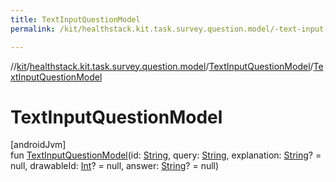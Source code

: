 ```yaml
---
title: TextInputQuestionModel
permalink: /kit/healthstack.kit.task.survey.question.model/-text-input-question-model/-text-input-question-model.html

---
```

//[kit](../../../index.html)/[healthstack.kit.task.survey.question.model](../index.html)/[TextInputQuestionModel](index.html)/[TextInputQuestionModel](-text-input-question-model.html)



# TextInputQuestionModel



[androidJvm]\
fun [TextInputQuestionModel](-text-input-question-model.html)(id: [String](https://kotlinlang.org/api/latest/jvm/stdlib/kotlin/-string/index.html), query: [String](https://kotlinlang.org/api/latest/jvm/stdlib/kotlin/-string/index.html), explanation: [String](https://kotlinlang.org/api/latest/jvm/stdlib/kotlin/-string/index.html)? = null, drawableId: [Int](https://kotlinlang.org/api/latest/jvm/stdlib/kotlin/-int/index.html)? = null, answer: [String](https://kotlinlang.org/api/latest/jvm/stdlib/kotlin/-string/index.html)? = null)




